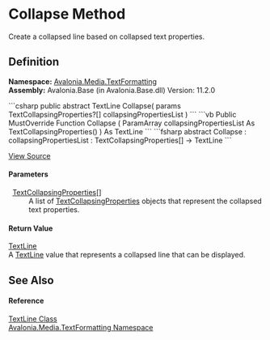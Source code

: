# Collapse Method


Create a collapsed line based on collapsed text properties.



## Definition
**Namespace:** <a href="N_Avalonia_Media_TextFormatting">Avalonia.Media.TextFormatting</a>  
**Assembly:** Avalonia.Base (in Avalonia.Base.dll) Version: 11.2.0

<Tabs groupId="api-code-preview">
<TabItem value="csharp" label="C#">
```csharp
public abstract TextLine Collapse(
	params TextCollapsingProperties?[] collapsingPropertiesList
)
```
</TabItem>
<TabItem value="vb" label="VB">
```vb
Public MustOverride Function Collapse ( 
	ParamArray collapsingPropertiesList As TextCollapsingProperties()
) As TextLine
```
</TabItem>
<TabItem value="fsharp" label="F#">
```fsharp
abstract Collapse : 
        collapsingPropertiesList : TextCollapsingProperties[] -> TextLine 
```
</TabItem>
</Tabs>



<a href="https://github.com/AvaloniaUI/Avalonia/tree/master/src/Avalonia.Base/Media/TextFormatting/TextLine.cs" title="View the source code">View Source</a>



#### Parameters
<dl><dt>  <a href="T_Avalonia_Media_TextFormatting_TextCollapsingProperties">TextCollapsingProperties</a>[]</dt><dd>A list of <a href="T_Avalonia_Media_TextFormatting_TextCollapsingProperties">TextCollapsingProperties</a> objects that represent the collapsed text properties.</dd></dl>

#### Return Value
<a href="T_Avalonia_Media_TextFormatting_TextLine">TextLine</a>  
A <a href="T_Avalonia_Media_TextFormatting_TextLine">TextLine</a> value that represents a collapsed line that can be displayed.

## See Also


#### Reference
<a href="T_Avalonia_Media_TextFormatting_TextLine">TextLine Class</a>  
<a href="N_Avalonia_Media_TextFormatting">Avalonia.Media.TextFormatting Namespace</a>  
